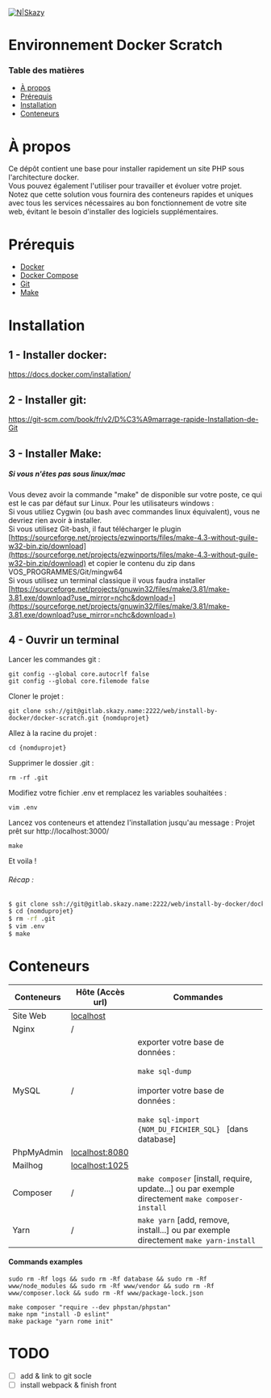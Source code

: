 [![N|Skazy](https://zenprospect-production.s3.amazonaws.com/uploads/pictures/5c35693ff6512504e5876154/picture)](https://skazy.nc)

# Environnement Docker Scratch

### Table des matières
- [À propos](#à-propos)
- [Prérequis](#prérequis)
- [Installation](#installation)
- [Conteneurs](#conteneurs)

# À propos

Ce dépôt contient une base pour installer rapidement un site PHP sous l'architecture docker.<br>
Vous pouvez également l'utiliser pour travailler et évoluer votre projet.<br>
Notez que cette solution vous fournira des conteneurs rapides et uniques avec tous les services nécessaires au bon fonctionnement de votre site web, évitant le besoin d'installer des logiciels supplémentaires.

# Prérequis
* [Docker](https://www.docker.com/)
* [Docker Compose](https://docs.docker.com/compose/install/)
* [Git](https://git-scm.com/)
* [Make](http://gnuwin32.sourceforge.net/packages/make.htm)

# Installation

## 1 - Installer docker:

https://docs.docker.com/installation/

## 2 - Installer git:

https://git-scm.com/book/fr/v2/D%C3%A9marrage-rapide-Installation-de-Git

## 3 - Installer Make:

##### Si vous n'êtes pas sous linux/mac
Vous devez avoir la commande "make" de disponible sur votre poste, ce qui est le cas par défaut sur Linux. Pour les utilisateurs windows : <br />
Si vous utiliez Cygwin (ou bash avec commandes linux équivalent), vous ne devriez rien avoir à installer. <br/>
Si vous utilisez Git-bash, il faut télécharger le plugin [https://sourceforge.net/projects/ezwinports/files/make-4.3-without-guile-w32-bin.zip/download](https://sourceforge.net/projects/ezwinports/files/make-4.3-without-guile-w32-bin.zip/download) et copier le contenu du zip dans VOS_PROGRAMMES/Git/mingw64 <br />
Si vous utilisez un terminal classique il vous faudra installer [https://sourceforge.net/projects/gnuwin32/files/make/3.81/make-3.81.exe/download?use_mirror=nchc&download=](https://sourceforge.net/projects/gnuwin32/files/make/3.81/make-3.81.exe/download?use_mirror=nchc&download=)

## 4 - Ouvrir un terminal

Lancer les commandes git :
```
git config --global core.autocrlf false
git config --global core.filemode false

```

Cloner le projet :
```
git clone ssh://git@gitlab.skazy.name:2222/web/install-by-docker/docker-scratch.git {nomduprojet}
```

Allez à la racine du projet :
```
cd {nomduprojet}
```

Supprimer le dossier .git :
```
rm -rf .git
```

Modifiez votre fichier .env et remplacez les variables souhaitées :
```
vim .env    
```

Lancez vos conteneurs et attendez l'installation jusqu'au message : Projet prêt sur http://localhost:3000/
```
make
```

Et voila !

###### Récap :

```sh
$ git clone ssh://git@gitlab.skazy.name:2222/web/install-by-docker/docker-scratch.git {nomduprojet}
$ cd {nomduprojet}
$ rm -rf .git
$ vim .env
$ make
```

# Conteneurs
| Conteneurs | Hôte (Accès url) | Commandes |
| ------ | ------ | ------ |
| Site Web | [localhost](https://localhost/) |
| Nginx | / |
| MySQL | / | exporter votre base de données : <br><br> ``` make sql-dump ```  <br><br> importer votre base de données : <br><br> ``` make sql-import {NOM_DU_FICHIER_SQL}  ``` [dans database] |
| PhpMyAdmin | [localhost:8080](http://localhost:8080/) |
| Mailhog | [localhost:1025](http://localhost:1025/) |
| Composer | / | ``` make composer ``` [install, require, update...] ou par exemple directement ``` make composer-install ``` |
| Yarn | / | ``` make yarn ``` [add, remove, install...] ou par exemple directement ``` make yarn-install ``` |

#### Commands examples
`sudo rm -Rf logs && sudo rm -Rf database && sudo rm -Rf www/node_modules && sudo rm -Rf www/vendor && sudo rm -Rf www/composer.lock && sudo rm -Rf www/package-lock.json`

`make composer "require --dev phpstan/phpstan"`  
`make npm "install -D eslint"`  
`make package "yarn rome init"`

# TODO
- [ ] add & link to git socle
- [ ] install webpack & finish front
